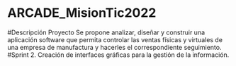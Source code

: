 # ARCADE_MisionTic2022
#Descripción Proyecto                                                                                                                                                               Se propone analizar, diseñar y construir una aplicación software que permita controlar las ventas físicas y virtuales de una empresa de manufactura y hacerles el correspondiente seguimiento.
#Sprint 2. 
Creación de interfaces gráficas para la gestión de la información.
